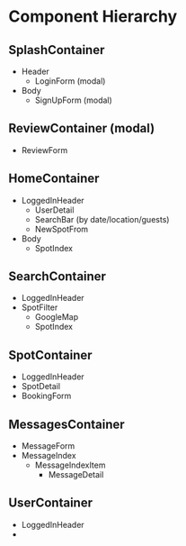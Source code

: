 # Component Hierarchy

## SplashContainer
  * Header
    * LoginForm (modal)
  * Body
    * SignUpForm (modal)

## ReviewContainer (modal)
  * ReviewForm

## HomeContainer
  * LoggedInHeader
    * UserDetail
    * SearchBar (by date/location/guests)
    * NewSpotFrom
  * Body
    * SpotIndex

## SearchContainer
  * LoggedInHeader
  * SpotFilter
    * GoogleMap
    * SpotIndex

## SpotContainer
  * LoggedInHeader
  * SpotDetail
  * BookingForm

## MessagesContainer
  * MessageForm
  * MessageIndex
    * MessageIndexItem
      * MessageDetail

## UserContainer
  * LoggedInHeader
  * 
